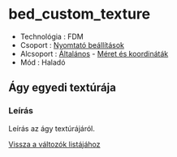 # bed\_custom\_texture

* Technológia : FDM
* Csoport : [Nyomtató beállítások](../../konfig/printer_settings.md)
* Alcsoport : [Általános](../../konfig/printer_settings.md#általános) - [Méret és koordináták](../../konfig/printer_settings.md#méretéskoordináták)
* Mód : Haladó

## Ágy egyedi textúrája

### Leírás

Leírás az ágy textúrájáról.

[Vissza a változók listájához](/)

